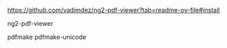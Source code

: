 https://github.com/vadimdez/ng2-pdf-viewer?tab=readme-ov-file#install

ng2-pdf-viewer

pdfmake
pdfmake-unicode
